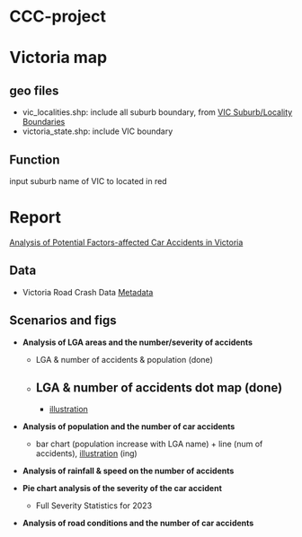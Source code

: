 # CCC-project

# Victoria map
## geo files
- vic_localities.shp: include all suburb boundary, from [VIC Suburb/Locality Boundaries](https://data.gov.au/dataset/ds-dga-af33dd8c-0534-4e18-9245-fc64440f742e/details?q=Victoria%20boundary)
- victoria_state.shp: include VIC boundary
## Function
input suburb name of VIC to located in red

# Report
[Analysis of Potential Factors-affected Car Accidents in Victoria](https://www.overleaf.com/4751181365djrvrfzzxqrt#c886a0)

## Data
- Victoria Road Crash Data
	[Metadata](https://vicroadsopendatastorehouse.vicroads.vic.gov.au/opendata/Road_Safety/RCIS%20Documents/Metadata%20-%20Victoria%20Road%20Crash%20data.pdf)

## Scenarios and figs

- **Analysis of LGA areas and the number/severity of accidents**
	- LGA & number of accidents & population (done)
	- LGA & number of accidents dot map (done)
		- 
		-  [illustration](https://plotly.com/python/mixed-subplots/)

- **Analysis of population and the number of car accidents**
	- bar chart (population increase with LGA name) + line (num of accidents), [illustration](https://plotly.com/python/figurewidget/) (ing)

- **Analysis of rainfall & speed on the number of accidents**

- **Pie chart analysis of the severity of the car accident**
	- Full Severity Statistics for 2023

- **Analysis of road conditions and the number of car accidents**